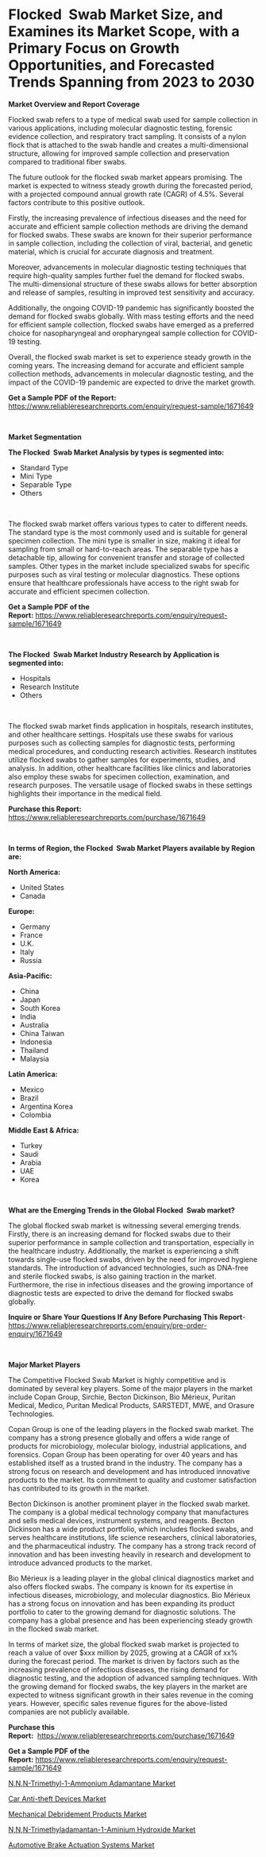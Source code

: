 <p><h1>Flocked Swab Market Size, and Examines its Market Scope, with a Primary Focus on Growth Opportunities, and Forecasted Trends Spanning from 2023 to 2030</h1></p><p><strong>Market Overview and Report Coverage</strong></p>
<p><p>Flocked swab refers to a type of medical swab used for sample collection in various applications, including molecular diagnostic testing, forensic evidence collection, and respiratory tract sampling. It consists of a nylon flock that is attached to the swab handle and creates a multi-dimensional structure, allowing for improved sample collection and preservation compared to traditional fiber swabs.</p><p>The future outlook for the flocked swab market appears promising. The market is expected to witness steady growth during the forecasted period, with a projected compound annual growth rate (CAGR) of 4.5%. Several factors contribute to this positive outlook.</p><p>Firstly, the increasing prevalence of infectious diseases and the need for accurate and efficient sample collection methods are driving the demand for flocked swabs. These swabs are known for their superior performance in sample collection, including the collection of viral, bacterial, and genetic material, which is crucial for accurate diagnosis and treatment.</p><p>Moreover, advancements in molecular diagnostic testing techniques that require high-quality samples further fuel the demand for flocked swabs. The multi-dimensional structure of these swabs allows for better absorption and release of samples, resulting in improved test sensitivity and accuracy.</p><p>Additionally, the ongoing COVID-19 pandemic has significantly boosted the demand for flocked swabs globally. With mass testing efforts and the need for efficient sample collection, flocked swabs have emerged as a preferred choice for nasopharyngeal and oropharyngeal sample collection for COVID-19 testing.</p><p>Overall, the flocked swab market is set to experience steady growth in the coming years. The increasing demand for accurate and efficient sample collection methods, advancements in molecular diagnostic testing, and the impact of the COVID-19 pandemic are expected to drive the market growth.</p></p>
<p><strong>Get a Sample PDF of the Report:</strong> <a href="https://www.reliableresearchreports.com/enquiry/request-sample/1671649">https://www.reliableresearchreports.com/enquiry/request-sample/1671649</a></p>
<p>&nbsp;</p>
<p><strong>Market Segmentation</strong></p>
<p><strong>The Flocked Swab Market Analysis by types is segmented into:</strong></p>
<p><ul><li>Standard Type</li><li>Mini Type</li><li>Separable Type</li><li>Others</li></ul></p>
<p>&nbsp;</p>
<p><p>The flocked swab market offers various types to cater to different needs. The standard type is the most commonly used and is suitable for general specimen collection. The mini type is smaller in size, making it ideal for sampling from small or hard-to-reach areas. The separable type has a detachable tip, allowing for convenient transfer and storage of collected samples. Other types in the market include specialized swabs for specific purposes such as viral testing or molecular diagnostics. These options ensure that healthcare professionals have access to the right swab for accurate and efficient specimen collection.</p></p>
<p><strong>Get a Sample PDF of the Report:</strong>&nbsp;<a href="https://www.reliableresearchreports.com/enquiry/request-sample/1671649">https://www.reliableresearchreports.com/enquiry/request-sample/1671649</a></p>
<p>&nbsp;</p>
<p><strong>The Flocked Swab Market Industry Research by Application is segmented into:</strong></p>
<p><ul><li>Hospitals</li><li>Research Institute</li><li>Others</li></ul></p>
<p>&nbsp;</p>
<p><p>The flocked swab market finds application in hospitals, research institutes, and other healthcare settings. Hospitals use these swabs for various purposes such as collecting samples for diagnostic tests, performing medical procedures, and conducting research activities. Research institutes utilize flocked swabs to gather samples for experiments, studies, and analysis. In addition, other healthcare facilities like clinics and laboratories also employ these swabs for specimen collection, examination, and research purposes. The versatile usage of flocked swabs in these settings highlights their importance in the medical field.</p></p>
<p><strong>Purchase this Report:</strong>&nbsp; <a href="https://www.reliableresearchreports.com/purchase/1671649">https://www.reliableresearchreports.com/purchase/1671649</a></p>
<p>&nbsp;</p>
<p><strong>In terms of Region, the Flocked Swab Market Players available by Region are:</strong></p>
<p>
    <p> <strong> North America: </strong>
        <ul>
            <li>United States</li>
            <li>Canada</li>
        </ul>
        </p> 
    <p> <strong> Europe: </strong>
        <ul>
            <li>Germany</li>
            <li>France</li>
            <li>U.K.</li>
            <li>Italy</li>
            <li>Russia</li>
        </ul>
        </p> 
    <p> <strong> Asia-Pacific: </strong>
        <ul>
            <li>China</li>
            <li>Japan</li>
            <li>South Korea</li>
            <li>India</li>
            <li>Australia</li>
            <li>China Taiwan</li>
            <li>Indonesia</li>
            <li>Thailand</li>
            <li>Malaysia</li>
        </ul>
        </p> 
    <p> <strong> Latin America: </strong>
        <ul>
            <li>Mexico</li>
            <li>Brazil</li>
            <li>Argentina Korea</li>
            <li>Colombia</li>
        </ul>
        </p> 
    <p> <strong> Middle East & Africa: </strong>
        <ul>
            <li>Turkey</li>
            <li>Saudi</li>
            <li>Arabia</li>
            <li>UAE</li>
            <li>Korea</li>
        </ul>
    </p>
    </p>
<p>&nbsp;</p>
<p><strong>What are the Emerging Trends in the Global Flocked Swab market?</strong></p>
<p><p>The global flocked swab market is witnessing several emerging trends. Firstly, there is an increasing demand for flocked swabs due to their superior performance in sample collection and transportation, especially in the healthcare industry. Additionally, the market is experiencing a shift towards single-use flocked swabs, driven by the need for improved hygiene standards. The introduction of advanced technologies, such as DNA-free and sterile flocked swabs, is also gaining traction in the market. Furthermore, the rise in infectious diseases and the growing importance of diagnostic tests are expected to drive the demand for flocked swabs globally.</p></p>
<p><strong>Inquire or Share Your Questions If Any Before Purchasing This Report</strong>- <a href="https://www.reliableresearchreports.com/enquiry/pre-order-enquiry/1671649">https://www.reliableresearchreports.com/enquiry/pre-order-enquiry/1671649</a></p>
<p>&nbsp;</p>
<p><strong>Major Market Players</strong></p>
<p><p>The Competitive Flocked Swab Market is highly competitive and is dominated by several key players. Some of the major players in the market include Copan Group, Sirchie, Becton Dickinson, Bio Mérieux, Puritan Medical, Medico, Puritan Medical Products, SARSTEDT, MWE, and Orasure Technologies.</p><p>Copan Group is one of the leading players in the flocked swab market. The company has a strong presence globally and offers a wide range of products for microbiology, molecular biology, industrial applications, and forensics. Copan Group has been operating for over 40 years and has established itself as a trusted brand in the industry. The company has a strong focus on research and development and has introduced innovative products to the market. Its commitment to quality and customer satisfaction has contributed to its growth in the market.</p><p>Becton Dickinson is another prominent player in the flocked swab market. The company is a global medical technology company that manufactures and sells medical devices, instrument systems, and reagents. Becton Dickinson has a wide product portfolio, which includes flocked swabs, and serves healthcare institutions, life science researchers, clinical laboratories, and the pharmaceutical industry. The company has a strong track record of innovation and has been investing heavily in research and development to introduce advanced products to the market.</p><p>Bio Mérieux is a leading player in the global clinical diagnostics market and also offers flocked swabs. The company is known for its expertise in infectious diseases, microbiology, and molecular diagnostics. Bio Mérieux has a strong focus on innovation and has been expanding its product portfolio to cater to the growing demand for diagnostic solutions. The company has a global presence and has been experiencing steady growth in the flocked swab market.</p><p>In terms of market size, the global flocked swab market is projected to reach a value of over $xxx million by 2025, growing at a CAGR of xx% during the forecast period. The market is driven by factors such as the increasing prevalence of infectious diseases, the rising demand for diagnostic testing, and the adoption of advanced sampling techniques. With the growing demand for flocked swabs, the key players in the market are expected to witness significant growth in their sales revenue in the coming years. However, specific sales revenue figures for the above-listed companies are not publicly available.</p></p>
<p><strong>Purchase this Report:</strong>&nbsp;&nbsp;<a href="https://www.reliableresearchreports.com/purchase/1671649">https://www.reliableresearchreports.com/purchase/1671649</a></p>
<p></p>
<p><strong>Get a Sample PDF of the Report:</strong>&nbsp;<a href="https://www.reliableresearchreports.com/enquiry/request-sample/1671649">https://www.reliableresearchreports.com/enquiry/request-sample/1671649</a></p>
<p><p><a href="https://medium.com/@tiffanytran1905/n-n-n-trimethyl-1-ammonium-adamantane-market-size-cagr-trends-2024-2030-ecf3a8f615a7">N,N,N-Trimethyl-1-Ammonium Adamantane Market</a></p><p><a href="https://www.linkedin.com/pulse/car-anti-theft-devices-market-research-report-unlocks-analysis/">Car Anti-theft Devices Market</a></p><p><a href="https://github.com/GroverBarry/Market-Research-Report-List-2/blob/main/mechanical-debridement-products-market.md">Mechanical Debridement Products Market</a></p><p><a href="https://medium.com/@joanobrien1990/n-n-n-trimethyladamantan-1-aminium-hydroxide-market-research-report-its-history-and-forecast-2023-87eff9da0cd2">N,N,N-Trimethyladamantan-1-Aminium Hydroxide Market</a></p><p><a href="https://www.linkedin.com/pulse/automotive-brake-actuation-systems-market-research-report/">Automotive Brake Actuation Systems Market</a></p></p>